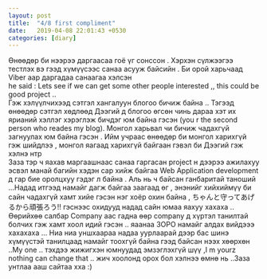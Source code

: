 ```yaml
---
layout: post
title:  "4/8 first compliment"
date:   2019-04-08 22:01:43 +0530
categories: [diary]
---
```

Өнөөдөр би нээрээ даргаасаа гоё үг сонссон . Хэрхэн сүлжээгээ тестлэх вэ гээд хүмүүсээс санаа асууж байсийн . Би орой харьчаад Viber аар даргадаа санаагаа хэлсэн 
<br> he said : Lets see if we can get some other people interested ,, this could be good project .. 
<br> Гэж хэлүүлчихээд сэтгэл хангалуун блогоо бичиж байна .. Тэгээд өнөөдөр сэтгэл хөдлөөд Дээгий д блогоо өгсөн чинь дараа хэт их ярианий хэллэг хэрэглэж бичдэг юм байна гэсэн (you r the second person who reades my blog). Монгол харьвал чи бичиж чадахгүй загнуулах юм байна гэсэн . Ийм учраас өнөөдөр би монгол харихгүй гэж шийдлээ , монгол яагаад харихгүй байгаан гэвэл би Дээгий гэж хэлнэ нтр <br>Заза тэр ч яахав маргаашнаас санаа гаргасан project н дээрээ ажилахуу эсвэл манай багийн хэдэн сар хийж байгаа Web Application development д гар бие оролцхуу гэдэг л байна . Аль нь ч байсан ганбаритай таноший ...Надад итгээд намайг дагж байгаа заагаад өг , энэнийг хийхиймүү би сайн чадахгүй хамт хийе гэсэн нэг хоёр охин байна , ちゃんと守ってあげるから頑張ろう!! гэснээс охидууд надад сайн юмаа яахуу хахаха .. Өөрийхөө салбар Company аас гадна өөр company д хүртэл танилтай болчих гэж хамт хоол идий гэсэн .. яаанаа ЗОРО намайг алдах вийдэээ хахахаха ... Ниа ниа уншхаараа надаа уурлаарай дээр бас шинэ хүмүүстэй танилцаад намайг тоохгүй байна гээд байсан нээх хөөрхөн ..My one .. тэхдээ жижигхэн юмнуудад эмзэглэхгүй шүү ,I m yourz nothing can change that .. жич хоолонд орох бол хэлнээ өмнө нь ..Заза унтлаа ааш сайтаа хха :)